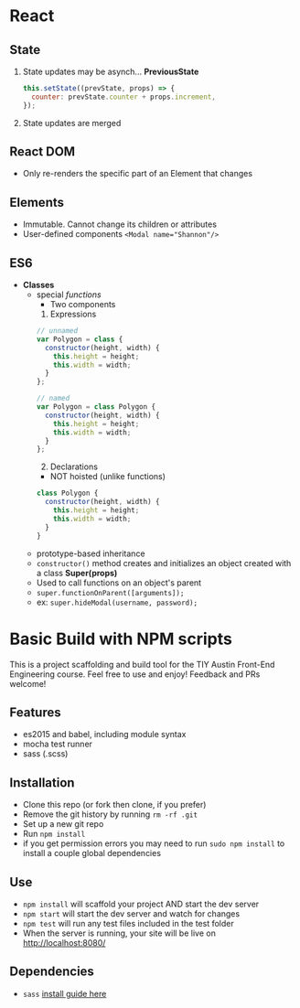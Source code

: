 # React

## State
  1. State updates may be asynch...
    **PreviousState**
      ```js
      this.setState((prevState, props) => {
        counter: prevState.counter + props.increment,
      });    
      ```
  2. State updates are merged     

## React DOM
  - Only re-renders the specific part of an Element that changes

## Elements
  - Immutable. Cannot change its children or attributes
  - User-defined components `<Modal name="Shannon"/>`

## ES6  
  - **Classes**
    - special _functions_
      - Two components
      1. Expressions
        ```js
        // unnamed
        var Polygon = class {
          constructor(height, width) {
            this.height = height;
            this.width = width;
          }
        };

        // named
        var Polygon = class Polygon {
          constructor(height, width) {
            this.height = height;
            this.width = width;
          }
        };        
        ```
      2. Declarations
        - NOT hoisted (unlike functions)
        ```js
        class Polygon {
          constructor(height, width) {
            this.height = height;
            this.width = width;
          }
        }

        ```
    - prototype-based inheritance
    - `constructor()` method creates and initializes an object created with a class
  **Super(props)**
    - Used to call functions on an object's parent
    - `super.functionOnParent([arguments]);`
    - ex: `super.hideModal(username, password);`


# Basic Build with NPM scripts
This is a project scaffolding and build tool for the TIY Austin Front-End Engineering course. Feel free to use and enjoy! Feedback and PRs welcome!

## Features
- es2015 and babel, including module syntax
- mocha test runner
- sass (.scss)

## Installation
- Clone this repo (or fork then clone, if you prefer)
- Remove the git history by running `rm -rf .git`
- Set up a new git repo
- Run `npm install`
- if you get permission errors you may need to run `sudo npm install` to install a couple global dependencies

## Use
- `npm install` will scaffold your project AND start the dev server
- `npm start` will start the dev server and watch for changes
- `npm test` will run any test files included in the test folder
- When the server is running, your site will be live on [http://localhost:8080/](http://localhost:8080/)

## Dependencies
- `sass` [install guide here](http://sass-lang.com/install)
